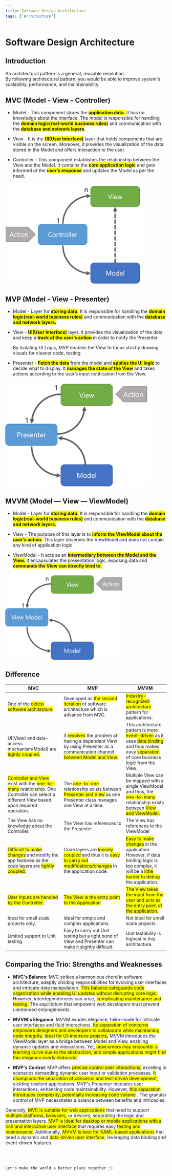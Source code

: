 ```yaml
---
title: Software Design Architecture
tags: ['Architecture']
---
```


# Software Design Architecture

## Introduction

An architectural pattern is a general, reusable resolution.<br>
By following architectural pattern, you would be able to improve system's scalability, performance, and maintainability.

## MVC (Model - View - Controller)

- Model - This component stores the <span style="background-color:yellow">**application data.**</span> It has no knowledge about the interface. The model is responsible for handling the <span style="background-color:yellow">**domain logic(real-world business rules)**</span> and communication with the <span style="background-color:yellow">**database and network layers**</span>.

- View - It is the <span style="background-color:yellow">**UI(User Interface)**</span> layer that holds components that are visible on the screen. Moreover, it provides the visualization of the data stored in the Model and offers interaction to the user.

- Controller - This component establishes the relationship between the View and the Model. It contains the <span style="background-color:yellow">**core application logic**</span> and gets informed of the <span style="background-color:yellow">**user’s response**</span> and updates the Model as per the need.

![An image](./mvc.png) <br>

## MVP (Model - View - Presenter)

- Model - Layer for <span style="background-color:yellow">**storing data.**</span> It is responsible for handling the <span style="background-color:yellow">**domain logic(real-world business rules)**</span> and communication with the <span style="background-color:yellow">**database and network layers.**</span>

- View - <span style="background-color:yellow">**UI(User Interface)**</span> layer. It provides the visualization of the data and keep a <span style="background-color:yellow">**track of the user’s action**</span> in order to notify the Presenter. <br>

  By Isolating UI Logic, MVP enables the View to focus strictly drawing visuals for cleaner code, testing

- Presenter - <span style="background-color:yellow">**Fetch the data**</span> from the model and <span style="background-color:yellow">**applies the UI logic**</span> to decide what to display. It <span style="background-color:yellow">**manages the state of the View**</span> and takes actions according to the user’s input notification from the View. <br>

![An image](./mvp.png) <br>

## MVVM (Model — View — ViewModel)

- Model - Layer for <span style="background-color:yellow">**storing data.**</span> It is responsible for handling the <span style="background-color:yellow">**domain logic(real-world business rules)**</span> and communication with the <span style="background-color:yellow">**database and network layers.**</span>

- View - The purpose of this layer is to <span style="background-color:yellow">**inform the ViewModel about the user’s action.**</span> This layer observes the ViewModel and does not contain any kind of application logic.

- ViewModel - It acts as an <span style="background-color:yellow">**intermediary between the Model and the View.**</span> It encapsulates the presentation logic, exposing data and <span style="background-color:yellow">**commands the View can directly bind to.**</span>

![An image](./mvvm.png)

## Difference

| MVC                                                                                                                                                                                                                              | MVP                                                                                                                                                                                                                | MVVM                                                                                                                                                                                                                                                                               |
| -------------------------------------------------------------------------------------------------------------------------------------------------------------------------------------------------------------------------------- | ------------------------------------------------------------------------------------------------------------------------------------------------------------------------------------------------------------------ | ---------------------------------------------------------------------------------------------------------------------------------------------------------------------------------------------------------------------------------------------------------------------------------- |
| One of the <span style="background-color:yellow">oldest software architecture </span>                                                                                                                                            | Developed as <span style="background-color:yellow">the second iteration</span> of software architecture which is advance from MVC.                                                                                 | <span style="background-color:yellow">Industry-recognized architecture</span> pattern for applications.                                                                                                                                                                            |
| UI(View) and data-access mechanism(Model) are <span style="background-color:yellow">tightly coupled. </span>                                                                                                                     | It <span style="background-color:yellow">resolves</span> the problem of having a dependent View by using Presenter as a communication channel <span style="background-color:yellow">between Model and View.</span> | This architecture pattern is more <span style="background-color:yellow">event-driven</span> as it uses <span style="background-color:yellow">data binding</span> and thus makes easy <span style="background-color:yellow">separation</span> of core business logic from the View. |
| <span style="background-color:yellow">Controller and View</span> exist with the <span style="background-color:yellow">one-to-many</span> relationship. One Controller can select a different View based upon required operation. | The <span style="background-color:yellow">one-to-one</span> relationship exists between <span style="background-color:yellow">Presenter and View</span> as one Presenter class manages one View at a time.         | Multiple View can be mapped with a single ViewModel and thus, the <span style="background-color:yellow">one-to-many</span> relationship exists between <span style="background-color:yellow">View and ViewModel. </span>                                                           |
| The View has no knowledge about the Controller.                                                                                                                                                                                  | The View has references to the Presenter                                                                                                                                                                           | The View has references to the ViewModel                                                                                                                                                                                                                                           |
| <span style="background-color:yellow"> Difficult to make changes</span> and modify the app features as the code layers are <span style="background-color:yellow">tightly coupled. </span>                                        | Code layers are <span style="background-color:yellow">loosely coupled</span> and thus it is <span style="background-color:yellow">easy to carry out modifications/changes</span> in the application code.          | <span style="background-color:yellow">Easy to make changes</span> in the application. However, if data binding logic is too complex, it will be a <span style="background-color:yellow">little harder to debug</span> the application.                                             |
| <span style="background-color:yellow">User Inputs are handled by the Controller. </span>                                                                                                                                         | <span style="background-color:yellow">The View is the entry point to the Application </span>                                                                                                                       | <span style="background-color:yellow">The View takes the input from the user and acts as the entry point of the application. </span>                                                                                                                                               |
| Ideal for small scale projects only.                                                                                                                                                                                             | Ideal for simple and complex applications.                                                                                                                                                                         | Not ideal for small scale projects.                                                                                                                                                                                                                                                |
| Limited support to Unit testing.                                                                                                                                                                                                 | Easy to carry out Unit testing but a tight bond of View and Presenter can make it slightly difficult.                                                                                                              | Unit testability is highest in this architecture.                                                                                                                                                                                                                                  |

## Comparing the Trio: Strengths and Weaknesses

<span style="background-color:yellow"></span>

- **MVC's Balance**: MVC strikes a harmonious chord in software architecture, adeptly dividing responsibilities for evolving user interfaces and intricate data manipulation. <span style="background-color:yellow">This balance safeguards code organization while enabling UI updates without disrupting core logic.</span> However, interdependencies can arise, <span style="background-color:yellow">complicating maintenance and testing.</span> The equilibrium that empowers web developers must prevent unintended entanglements.

- **MVVM's Elegance**: MVVM exudes elegance, tailor-made for intricate user interfaces and fluid interactions. <span style="background-color:yellow">Its separation of concerns empowers designers and developers to collaborate while maintaining code integrity.</span> <span style="background-color:yellow">Ideal for UI-intensive projects,</span> MVVM introduces the ViewModel layer as a bridge between Model and View, enabling dynamic updates and interactions. Yet, <span style="background-color:yellow">newcomers may encounter a learning curve due to the abstraction, and simple applications might find this elegance overly elaborate.</span>

- **MVP's Control**: MVP offers <span style="background-color:yellow">precise control over interactions,</span>
  excelling in scenarios demanding dynamic user input or validation processes. <span style="background-color:yellow">It champions the separation of concerns and test-driven development,</span> yielding resilient applications. MVP's Presenter mediates user interactions, enhancing code maintainability. However, <span style="background-color:yellow">this separation introduces complexity, potentially increasing code volume</span>
  . The granular control of MVP necessitates a balance between benefits and intricacies.

Generally, <span style="background-color:yellow">MVC is suitable for web applications</span> that need to support <span style="background-color:yellow">multiple platforms, browsers,</span> or devices, separating the logic and presentation layers. <span style="background-color:yellow">MVP is ideal for desktop or mobile applications with a rich and interactive user interface</span> that requires easy <span style="background-color:yellow">testing and maintenance.</span> Additionally, <span style="background-color:yellow">MVVM is best for XAML-based applications</span> that need a dynamic and <span style="background-color:yellow">data-driven user interface</span>, leveraging data binding and event-driven features.

<br>
<br>

```
Let's make the world a better place together :)
```
